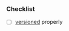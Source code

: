 ### Checklist
- [ ] [versioned](https://github.com/changesets/changesets/blob/main/docs/command-line-options.md#version) properly
